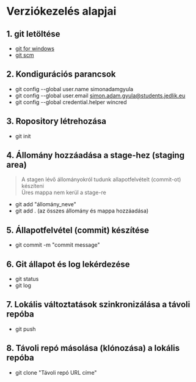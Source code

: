 # Verziókezelés alapjai
## 1. git letöltése
- [git for windows](https://gitforwindows.org/)
- [git scm](https://git-scm.com/)
## 2. Kondigurációs parancsok
- git config --global user.name simonadamgyula
- git config --global user.email simon.adam.gyula@students.jedlik.eu
- git config --global credential.helper wincred
## 3. Ropository létrehozása
- git init
## 4. Állomány hozzáadása a stage-hez (staging area)
> A stagen lévő állományokról tudunk allapotfelvételt (commit-ot) készíteni  
> Üres mappa nem kerül a stage-re
- git add "állomány_neve"
- git add . (az összes állomány és mappa hozzáadása)
## 5. Állapotfelvétel (commit) készítése
- git commit -m "commit message"
## 6. Git állapot és log lekérdezése
- git status
- git log
## 7. Lokális változtatások szinkronizálása a távoli repóba
- git push
## 8. Távoli repó másolása (klónozása) a lokális repóba
- git clone "Távoli repó URL címe"